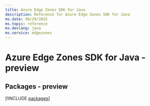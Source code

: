 ```yaml
---
title: Azure Edge Zones SDK for Java
description: Reference for Azure Edge Zones SDK for Java
ms.date: 09/29/2025
ms.topic: reference
ms.devlang: java
ms.service: edgezones
---
```

# Azure Edge Zones SDK for Java - preview
## Packages - preview
[!INCLUDE [packages](edge-zones-index.md)]